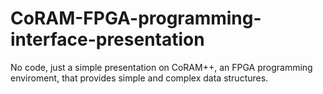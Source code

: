# CoRAM-FPGA-programming-interface-presentation
No code, just a simple presentation on CoRAM++, an FPGA programming enviroment, that provides simple and complex data structures.
